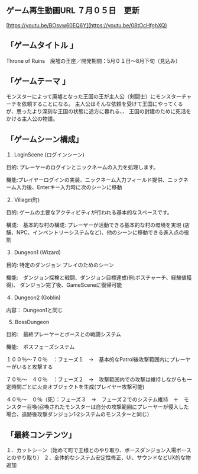 ゲーム再生動画URL ７月０５日　更新
--
[https://youtu.be/BOsvw60EQ6Y](https://youtu.be/08tOcHfghXQ)


「ゲームタイトル 」
--
Throne of Ruins　廃墟の王座／開発期間：5月０１日～8月下旬（見込み）


「ゲームテーマ 」
--
モンスターによって廃墟となった王国の王が主人公（剣闘士）にモンスターチャーチを依頼することになる。
主人公はそんな依頼を受けて王国にやってくるが、思ったより深刻な王国の状態に途方に暮れる、、
王国の封建のために死活をかける主人公の物語。


「ゲームシーン構成」
--
１. LoginScene (ログインシーン)

目的: プレーヤーのログインとニックネームの入力を処理します。

機能:プレイヤーログインの実装、ニックネーム入力フィールド提供、ニックネーム入力後、Enterキー入力時に次のシーンに移動

２. Viliage(町)

目的: ゲームの主要なアクティビティが行われる基本的なスペースです。

構成:　基本的な村の構成: プレーヤーが活動できる基本的な村の環境を実現 (店舗、NPC、インベントリーシステムなど)、他のシーンに移動できる進入点の役割

３. Dungeon1 (Wizard)

目的: 特定のダンジョン プレイのためのシーン

機能:　ダンジョン探検と戦闘、ダンジョン目標達成(例:ボスチャーチ、経験値獲得)、	ダンジョン完了後、GameSceneに復帰可能

４. Dungeon2 (Goblin)

内容： Dungeon1と同じ

5. BossDungeon

目的:　最終プレーヤーとボースとの戦闘システム

機能:　ボスフェーズシステム

１００％～７０％　：フェーズ１　→　基本的なPatrol後攻撃範囲内にプレーヤーがいると攻撃する

７０％～　４０％　：フェーズ２　→　攻撃範囲内での攻撃は維持しながらも一定時間ごとに火炎オブジェクトを生成(プレイヤー攻撃可能)

４０％～　０％（死）：フェーズ３　→　フェーズ２でのシステム維持　＋　モンスター召喚(召喚されたモンスターは自分の攻撃範囲にプレーヤーが侵入した場合、追跡後攻撃ダンジョン1·2システムのモンスターと同じ）
   

「最終コンテンツ」
--
１．カットシーン（始めて町で王様とのやり取り、ボースダンジョン入場ボースとのやり取り）
２．全体的なシステム安定性修正、UI、サウンドなどUX的な物追加
